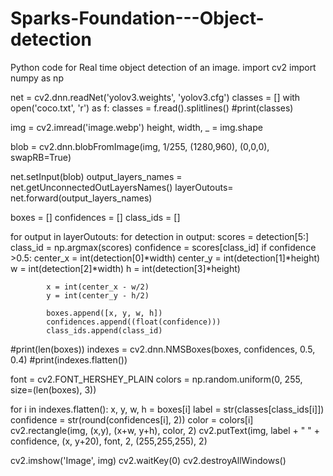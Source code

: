 # Sparks-Foundation---Object-detection
Python code for Real time object detection of an image.
import cv2
import numpy as np

net = cv2.dnn.readNet('yolov3.weights', 'yolov3.cfg')
classes = []
with open('coco.txt', 'r') as f:
    classes = f.read().splitlines()
#print(classes)

img = cv2.imread('image.webp')
height, width, _ = img.shape

blob = cv2.dnn.blobFromImage(img, 1/255, (1280,960), (0,0,0), swapRB=True)

net.setInput(blob)
output_layers_names = net.getUnconnectedOutLayersNames()
layerOutouts= net.forward(output_layers_names)

boxes = []
confidences = []
class_ids = []

for output in layerOutouts:
    for detection in output:
        scores = detection[5:]
        class_id = np.argmax(scores)
        confidence = scores[class_id]
        if confidence >0.5:
            center_x = int(detection[0]*width)
            center_y = int(detection[1]*height)
            w = int(detection[2]*width)
            h = int(detection[3]*height)
            
            x = int(center_x - w/2)
            y = int(center_y - h/2)
            
            boxes.append([x, y, w, h])
            confidences.append((float(confidence)))
            class_ids.append(class_id)
    

#print(len(boxes))
indexes = cv2.dnn.NMSBoxes(boxes, confidences, 0.5, 0.4)
#print(indexes.flatten())

font = cv2.FONT_HERSHEY_PLAIN
colors = np.random.uniform(0, 255, size=(len(boxes), 3))

for i in indexes.flatten():
    x, y, w, h = boxes[i]
    label = str(classes[class_ids[i]])
    confidence  = str(round(confidences[i], 2))
    color = colors[i]
    cv2.rectangle(img, (x,y), (x+w, y+h), color, 2)
    cv2.putText(img, label + " " + confidence, (x, y+20), font, 2, (255,255,255), 2)



cv2.imshow('Image', img)
cv2.waitKey(0)
cv2.destroyAllWindows()

